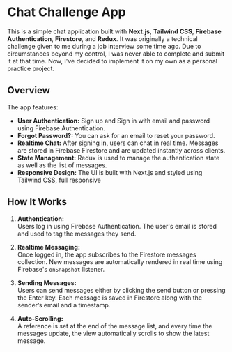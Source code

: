 # Chat Challenge App

This is a simple chat application built with **Next.js**, **Tailwind CSS**, **Firebase Authentication**, **Firestore**, and **Redux**. It was originally a technical challenge given to me during a job interview some time ago. Due to circumstances beyond my control, I was never able to complete and submit it at that time. Now, I've decided to implement it on my own as a personal practice project.

## Overview

The app features:

- **User Authentication:** Sign up and Sign in with email and password using Firebase Authentication.
- **Forgot Password?:** You can ask for an email to reset your password.
- **Realtime Chat:** After signing in, users can chat in real time. Messages are stored in Firebase Firestore and are updated instantly across clients.
- **State Management:** Redux is used to manage the authentication state as well as the list of messages.
- **Responsive Design:** The UI is built with Next.js and styled using Tailwind CSS, full responsive

## How It Works

1. **Authentication:**  
   Users log in using Firebase Authentication. The user's email is stored and used to tag the messages they send.

2. **Realtime Messaging:**  
   Once logged in, the app subscribes to the Firestore messages collection. New messages are automatically rendered in real time using Firebase's `onSnapshot` listener.

3. **Sending Messages:**  
   Users can send messages either by clicking the send button or pressing the Enter key. Each message is saved in Firestore along with the sender’s email and a timestamp.

4. **Auto-Scrolling:**  
   A reference is set at the end of the message list, and every time the messages update, the view automatically scrolls to show the latest message.
